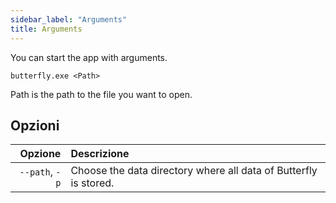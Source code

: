 ```yaml
---
sidebar_label: "Arguments"
title: Arguments
---
```


You can start the app with arguments.

`butterfly.exe <Path>`

Path is the path to the file you want to open.

## Opzioni

|        Opzione | Descrizione                                                      |
| --------------:|:---------------------------------------------------------------- |
| `--path`, `-p` | Choose the data directory where all data of Butterfly is stored. |
